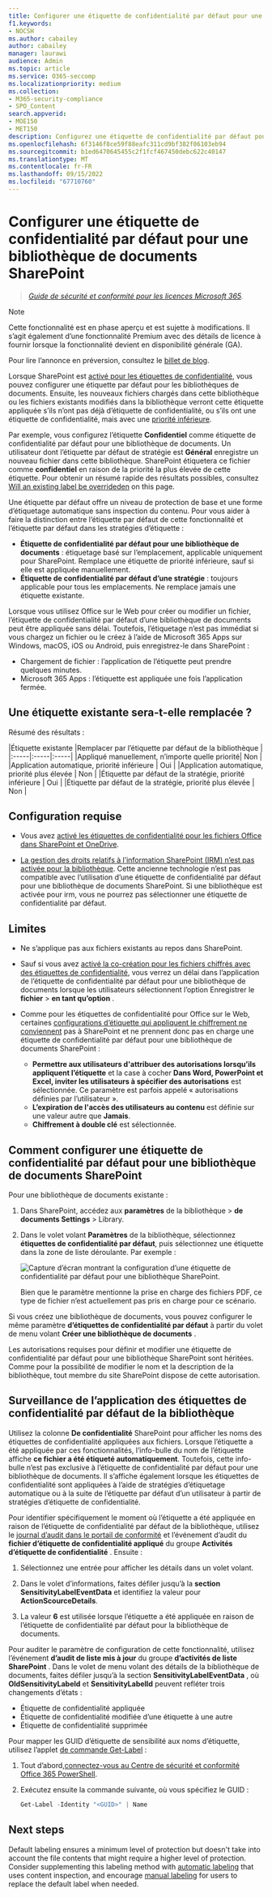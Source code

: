 ```yaml
---
title: Configurer une étiquette de confidentialité par défaut pour une bibliothèque de documents SharePoint
f1.keywords:
- NOCSH
ms.author: cabailey
author: cabailey
manager: laurawi
audience: Admin
ms.topic: article
ms.service: O365-seccomp
ms.localizationpriority: medium
ms.collection:
- M365-security-compliance
- SPO_Content
search.appverid:
- MOE150
- MET150
description: Configurez une étiquette de confidentialité par défaut pour une bibliothèque de documents SharePoint pour les documents nouveaux et non étiquetés.
ms.openlocfilehash: 6f3146f8ce59f88eafc311cd9bf382f06103eb94
ms.sourcegitcommit: b1ed6470645455c2f1fcf467450debc622c40147
ms.translationtype: MT
ms.contentlocale: fr-FR
ms.lasthandoff: 09/15/2022
ms.locfileid: "67710760"
---
```

# <a name="configure-a-default-sensitivity-label-for-a-sharepoint-document-library"></a>Configurer une étiquette de confidentialité par défaut pour une bibliothèque de documents SharePoint

>*[Guide de sécurité et conformité pour les licences Microsoft 365](/office365/servicedescriptions/microsoft-365-service-descriptions/microsoft-365-tenantlevel-services-licensing-guidance/microsoft-365-security-compliance-licensing-guidance).*

> [!NOTE]
> Cette fonctionnalité est en phase aperçu et est sujette à modifications. Il s’agit également d’une fonctionnalité Premium avec des détails de licence à fournir lorsque la fonctionnalité devient en disponibilité générale (GA).
> 
> Pour lire l’annonce en préversion, consultez le [billet de blog](https://techcommunity.microsoft.com/t5/security-compliance-and-identity/public-preview-default-label-for-a-document-library-in/ba-p/3585136).

Lorsque SharePoint est [activé pour les étiquettes de confidentialité](sensitivity-labels-sharepoint-onedrive-files.md), vous pouvez configurer une étiquette par défaut pour les bibliothèques de documents. Ensuite, les nouveaux fichiers chargés dans cette bibliothèque ou les fichiers existants modifiés dans la bibliothèque verront cette étiquette appliquée s’ils n’ont pas déjà d’étiquette de confidentialité, ou s’ils ont une étiquette de confidentialité, mais avec une [priorité inférieure](sensitivity-labels.md#label-priority-order-matters).

Par exemple, vous configurez l’étiquette **Confidentiel** comme étiquette de confidentialité par défaut pour une bibliothèque de documents. Un utilisateur dont l’étiquette par défaut de stratégie est **Général** enregistre un nouveau fichier dans cette bibliothèque. SharePoint étiquetera ce fichier comme **confidentiel** en raison de la priorité la plus élevée de cette étiquette. Pour obtenir un résumé rapide des résultats possibles, consultez [Will an existing label be overrideden](#will-an-existing-label-be-overridden) on this page.

Une étiquette par défaut offre un niveau de protection de base et une forme d’étiquetage automatique sans inspection du contenu. Pour vous aider à faire la distinction entre l’étiquette par défaut de cette fonctionnalité et l’étiquette par défaut dans les stratégies d’étiquette :

- **Étiquette de confidentialité par défaut pour une bibliothèque de documents** : étiquetage basé sur l’emplacement, applicable uniquement pour SharePoint. Remplace une étiquette de priorité inférieure, sauf si elle est appliquée manuellement.
- **Étiquette de confidentialité par défaut d’une stratégie** : toujours applicable pour tous les emplacements. Ne remplace jamais une étiquette existante.

Lorsque vous utilisez Office sur le Web pour créer ou modifier un fichier, l’étiquette de confidentialité par défaut d’une bibliothèque de documents peut être appliquée sans délai. Toutefois, l’étiquetage n’est pas immédiat si vous chargez un fichier ou le créez à l’aide de Microsoft 365 Apps sur Windows, macOS, iOS ou Android, puis enregistrez-le dans SharePoint :

- Chargement de fichier : l’application de l’étiquette peut prendre quelques minutes.
- Microsoft 365 Apps : l’étiquette est appliquée une fois l’application fermée.

## <a name="will-an-existing-label-be-overridden"></a>Une étiquette existante sera-t-elle remplacée ?

Résumé des résultats :

|Étiquette existante |Remplacer par l’étiquette par défaut de la bibliothèque |
|:-----|:-----|:-----|
|Appliqué manuellement, n’importe quelle priorité| Non |
|Application automatique, priorité inférieure | Oui |
|Application automatique, priorité plus élevée | Non |
|Étiquette par défaut de la stratégie, priorité inférieure | Oui |
|Étiquette par défaut de la stratégie, priorité plus élevée | Non |

## <a name="requirements"></a>Configuration requise

- Vous avez [activé les étiquettes de confidentialité pour les fichiers Office dans SharePoint et OneDrive](sensitivity-labels-sharepoint-onedrive-files.md).

- [La gestion des droits relatifs à l’information SharePoint (IRM) n’est pas activée pour la bibliothèque](set-up-irm-in-sp-admin-center.md#irm-enable-sharepoint-document-libraries-and-lists). Cette ancienne technologie n’est pas compatible avec l’utilisation d’une étiquette de confidentialité par défaut pour une bibliothèque de documents SharePoint. Si une bibliothèque est activée pour irm, vous ne pourrez pas sélectionner une étiquette de confidentialité par défaut.

## <a name="limitations"></a>Limites

- Ne s’applique pas aux fichiers existants au repos dans SharePoint.

- Sauf si vous avez [activé la co-création pour les fichiers chiffrés avec des étiquettes de confidentialité](sensitivity-labels-coauthoring.md), vous verrez un délai dans l’application de l’étiquette de confidentialité par défaut pour une bibliothèque de documents lorsque les utilisateurs sélectionnent l’option Enregistrer le **fichier** \> **en tant qu’option** .

- Comme pour les étiquettes de confidentialité pour Office sur le Web, certaines [configurations d’étiquette qui appliquent le chiffrement ne conviennent](encryption-sensitivity-labels.md#configure-encryption-settings) pas à SharePoint et ne prennent donc pas en charge une étiquette de confidentialité par défaut pour une bibliothèque de documents SharePoint :
    - **Permettre aux utilisateurs d'attribuer des autorisations lorsqu’ils appliquent l’étiquette** et la case à cocher **Dans Word, PowerPoint et Excel, inviter les utilisateurs à spécifier des autorisations** est sélectionnée. Ce paramètre est parfois appelé « autorisations définies par l’utilisateur ».
    - **L’expiration de l'accès des utilisateurs au contenu** est définie sur une valeur autre que **Jamais**.
    - **Chiffrement à double clé** est sélectionnée.

## <a name="how-to-configure-a-default-sensitivity-label-for-a-sharepoint-document-library"></a>Comment configurer une étiquette de confidentialité par défaut pour une bibliothèque de documents SharePoint

Pour une bibliothèque de documents existante :

1. Dans SharePoint, accédez aux **paramètres** de la bibliothèque \> **de documents Settings** \> Library.

2. Dans le volet volant **Paramètres** de la bibliothèque, sélectionnez **étiquettes de confidentialité par défaut**, puis sélectionnez une étiquette dans la zone de liste déroulante. Par exemple :
    
    ![Capture d’écran montrant la configuration d’une étiquette de confidentialité par défaut pour une bibliothèque SharePoint.](../media/default-sensitivity-label-spo2.png)
    
    Bien que le paramètre mentionne la prise en charge des fichiers PDF, ce type de fichier n’est actuellement pas pris en charge pour ce scénario.

Si vous créez une bibliothèque de documents, vous pouvez configurer le même paramètre **d’étiquettes de confidentialité par défaut** à partir du volet de menu volant **Créer une bibliothèque de documents** .

Les autorisations requises pour définir et modifier une étiquette de confidentialité par défaut pour une bibliothèque SharePoint sont héritées. Comme pour la possibilité de modifier le nom et la description de la bibliothèque, tout membre du site SharePoint dispose de cette autorisation.

## <a name="monitoring-application-of-library-default-sensitivity-labels"></a>Surveillance de l’application des étiquettes de confidentialité par défaut de la bibliothèque

Utilisez la colonne **De confidentialité** SharePoint pour afficher les noms des étiquettes de confidentialité appliquées aux fichiers. Lorsque l’étiquette a été appliquée par ces fonctionnalités, l’info-bulle du nom de l’étiquette affiche **ce fichier a été étiqueté automatiquement**. Toutefois, cette info-bulle n’est pas exclusive à l’étiquette de confidentialité par défaut pour une bibliothèque de documents. Il s’affiche également lorsque les étiquettes de confidentialité sont appliquées à l’aide de stratégies d’étiquetage automatique ou à la suite de l’étiquette par défaut d’un utilisateur à partir de stratégies d’étiquette de confidentialité.

Pour identifier spécifiquement le moment où l’étiquette a été appliquée en raison de l’étiquette de confidentialité par défaut de la bibliothèque, utilisez le [journal d’audit dans le portail de conformité](search-the-audit-log-in-security-and-compliance.md) et l’événement d’audit du **fichier d’étiquette de confidentialité appliqué** du groupe **Activités d’étiquette de confidentialité** . Ensuite :
1. Sélectionnez une entrée pour afficher les détails dans un volet volant.

2. Dans le volet d’informations, faites défiler jusqu’à la **section SensitivityLabelEventData** et identifiez la valeur pour **ActionScourceDetails**.

3. La valeur **6** est utilisée lorsque l’étiquette a été appliquée en raison de l’étiquette de confidentialité par défaut pour la bibliothèque de documents.

Pour auditer le paramètre de configuration de cette fonctionnalité, utilisez l’événement **d’audit de liste mis à jour** du groupe **d’activités de liste SharePoint** . Dans le volet de menu volant des détails de la bibliothèque de documents, faites défiler jusqu’à la section **SensitivityLabelEventData** , où **OldSensitivityLabeld** et **SensitivityLabelId** peuvent refléter trois changements d’états :

- Étiquette de confidentialité appliquée
- Étiquette de confidentialité modifiée d’une étiquette à une autre
- Étiquette de confidentialité supprimée

Pour mapper les GUID d’étiquette de sensibilité aux noms d’étiquette, utilisez l’applet [de commande Get-Label](/powershell/module/exchange/get-label) :

1. Tout d’abord,[connectez-vous au Centre de sécurité et conformité Office 365 PowerShell](/powershell/exchange/office-365-scc/connect-to-scc-powershell/connect-to-scc-powershell).

2. Exécutez ensuite la commande suivante, où vous spécifiez le GUID :

    ```powershell
    Get-Label -Identity "<GUID>" | Name

## Next steps

Default labeling ensures a minimum level of protection but doesn't take into account the file contents that might require a higher level of protection. Consider supplementing this labeling method with [automatic labeling](apply-sensitivity-label-automatically.md) that uses content inspection, and encourage [manual labeling](https://support.microsoft.com/office/apply-sensitivity-labels-to-your-files-and-email-in-office-2f96e7cd-d5a4-403b-8bd7-4cc636bae0f9) for users to replace the default label when needed.